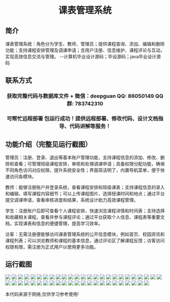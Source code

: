 <p><h1 align="center">课表管理系统</h1></p>

## 简介
课表管理系统：角色分为学生、教师、管理员；提供课程查询、添加、编辑和删除功能；支持课程安排管理及调课申请；含用户注册、信息维护、课程评论与互动，实现高效信息交流与管理。    --计算机毕业设计源码；毕设源码；java毕业设计源码


## 联系方式
<p><h3 align="center">获取完整代码与数据库文件 + 微信：deepguan QQ: 86050149 QQ群: 783742310</h3></p>
<p><h3 align="center">可帮忙远程部署 包运行成功！提供远程部署、修改代码、设计文档指导、代码讲解等服务！</h3></p>

## 功能介绍（完整见运行截图）
管理员：注册、登录、退出等基本账户管理功能，支持课程信息的添加、修改、删除和查看；可管理班级课程安排，审核和处理调课申请；具备权限分配功能，确保不同角色访问对应权限，提升系统安全性；界面简洁明了，内置导航菜单，便于快速访问各模块。

教师：能够注册账户并登录系统，查看课程安排和班级课表；支持课程信息的录入和编辑，填写课程内容细节；可以上传课程图片，选择授课时间和地点；通过平台提交调课申请，查看审核进度和结果，系统设计助力高效课程管理。

学生：注册账户后即可查看个人课程安排，快速浏览课程详情和时间表；支持选择和收藏相关课程，查看并参与课程评论；通过平台获取个人信息、课程表等重要文档，实现课表和信息的便捷管理，提高学习效率。

访客：无需注册便能够访问课表管理系统的公开信息模块，例如首页、校园资讯和课程列表；可以浏览教师和课程的基本信息，通过评论区了解课程反馈；访客访问权限有限，需注册为正式用户以使用更多功能。


## 运行截图
![](https://bs-1329754181.cos.ap-shanghai.myqcloud.com/spring/CourseScheduleManagementSystem/img/001.jpg)
![](https://bs-1329754181.cos.ap-shanghai.myqcloud.com/spring/CourseScheduleManagementSystem/img/002.jpg)
![](https://bs-1329754181.cos.ap-shanghai.myqcloud.com/spring/CourseScheduleManagementSystem/img/003.jpg)
![](https://bs-1329754181.cos.ap-shanghai.myqcloud.com/spring/CourseScheduleManagementSystem/img/004.jpg)
![](https://bs-1329754181.cos.ap-shanghai.myqcloud.com/spring/CourseScheduleManagementSystem/img/005.jpg)
![](https://bs-1329754181.cos.ap-shanghai.myqcloud.com/spring/CourseScheduleManagementSystem/img/006.jpg)
![](https://bs-1329754181.cos.ap-shanghai.myqcloud.com/spring/CourseScheduleManagementSystem/img/007.jpg)
![](https://bs-1329754181.cos.ap-shanghai.myqcloud.com/spring/CourseScheduleManagementSystem/img/008.jpg)
![](https://bs-1329754181.cos.ap-shanghai.myqcloud.com/spring/CourseScheduleManagementSystem/img/009.jpg)
![](https://bs-1329754181.cos.ap-shanghai.myqcloud.com/spring/CourseScheduleManagementSystem/img/010.jpg)
![](https://bs-1329754181.cos.ap-shanghai.myqcloud.com/spring/CourseScheduleManagementSystem/img/011.jpg)
![](https://bs-1329754181.cos.ap-shanghai.myqcloud.com/spring/CourseScheduleManagementSystem/img/012.jpg)
![](https://bs-1329754181.cos.ap-shanghai.myqcloud.com/spring/CourseScheduleManagementSystem/img/013.jpg)
![](https://bs-1329754181.cos.ap-shanghai.myqcloud.com/spring/CourseScheduleManagementSystem/img/014.jpg)
![](https://bs-1329754181.cos.ap-shanghai.myqcloud.com/spring/CourseScheduleManagementSystem/img/015.jpg)
![](https://bs-1329754181.cos.ap-shanghai.myqcloud.com/spring/CourseScheduleManagementSystem/img/016.jpg)
![](https://bs-1329754181.cos.ap-shanghai.myqcloud.com/spring/CourseScheduleManagementSystem/img/017.jpg)
![](https://bs-1329754181.cos.ap-shanghai.myqcloud.com/spring/CourseScheduleManagementSystem/img/018.jpg)
![](https://bs-1329754181.cos.ap-shanghai.myqcloud.com/spring/CourseScheduleManagementSystem/img/019.jpg)
![](https://bs-1329754181.cos.ap-shanghai.myqcloud.com/spring/CourseScheduleManagementSystem/img/020.jpg)
![](https://bs-1329754181.cos.ap-shanghai.myqcloud.com/spring/CourseScheduleManagementSystem/img/021.jpg)
![](https://bs-1329754181.cos.ap-shanghai.myqcloud.com/spring/CourseScheduleManagementSystem/img/022.jpg)
![](https://bs-1329754181.cos.ap-shanghai.myqcloud.com/spring/CourseScheduleManagementSystem/img/023.jpg)
![](https://bs-1329754181.cos.ap-shanghai.myqcloud.com/spring/CourseScheduleManagementSystem/img/024.jpg)
![](https://bs-1329754181.cos.ap-shanghai.myqcloud.com/spring/CourseScheduleManagementSystem/img/025.jpg)
![](https://bs-1329754181.cos.ap-shanghai.myqcloud.com/spring/CourseScheduleManagementSystem/img/026.jpg)
![](https://bs-1329754181.cos.ap-shanghai.myqcloud.com/spring/CourseScheduleManagementSystem/img/027.jpg)
![](https://bs-1329754181.cos.ap-shanghai.myqcloud.com/spring/CourseScheduleManagementSystem/img/028.jpg)
![](https://bs-1329754181.cos.ap-shanghai.myqcloud.com/spring/CourseScheduleManagementSystem/img/029.jpg)
![](https://bs-1329754181.cos.ap-shanghai.myqcloud.com/spring/CourseScheduleManagementSystem/img/030.jpg)
![](https://bs-1329754181.cos.ap-shanghai.myqcloud.com/spring/CourseScheduleManagementSystem/img/031.jpg)
![](https://bs-1329754181.cos.ap-shanghai.myqcloud.com/spring/CourseScheduleManagementSystem/img/032.jpg)
![](https://bs-1329754181.cos.ap-shanghai.myqcloud.com/spring/CourseScheduleManagementSystem/img/033.jpg)
![](https://bs-1329754181.cos.ap-shanghai.myqcloud.com/spring/CourseScheduleManagementSystem/img/034.jpg)
![](https://bs-1329754181.cos.ap-shanghai.myqcloud.com/spring/CourseScheduleManagementSystem/img/035.jpg)
![](https://bs-1329754181.cos.ap-shanghai.myqcloud.com/spring/CourseScheduleManagementSystem/img/036.jpg)
![](https://bs-1329754181.cos.ap-shanghai.myqcloud.com/spring/CourseScheduleManagementSystem/img/037.jpg)
![](https://bs-1329754181.cos.ap-shanghai.myqcloud.com/spring/CourseScheduleManagementSystem/img/038.jpg)
![](https://bs-1329754181.cos.ap-shanghai.myqcloud.com/spring/CourseScheduleManagementSystem/img/039.jpg)
![](https://bs-1329754181.cos.ap-shanghai.myqcloud.com/spring/CourseScheduleManagementSystem/img/040.jpg)
![](https://bs-1329754181.cos.ap-shanghai.myqcloud.com/spring/CourseScheduleManagementSystem/img/041.jpg)
![](https://bs-1329754181.cos.ap-shanghai.myqcloud.com/spring/CourseScheduleManagementSystem/img/042.jpg)
![](https://bs-1329754181.cos.ap-shanghai.myqcloud.com/spring/CourseScheduleManagementSystem/img/043.jpg)
![](https://bs-1329754181.cos.ap-shanghai.myqcloud.com/spring/CourseScheduleManagementSystem/img/044.jpg)
![](https://bs-1329754181.cos.ap-shanghai.myqcloud.com/spring/CourseScheduleManagementSystem/img/045.jpg)
![](https://bs-1329754181.cos.ap-shanghai.myqcloud.com/spring/CourseScheduleManagementSystem/img/046.jpg)
![](https://bs-1329754181.cos.ap-shanghai.myqcloud.com/spring/CourseScheduleManagementSystem/img/047.jpg)
![](https://bs-1329754181.cos.ap-shanghai.myqcloud.com/spring/CourseScheduleManagementSystem/img/048.jpg)

<p>本代码来源于网络,仅供学习参考使用!</p>
